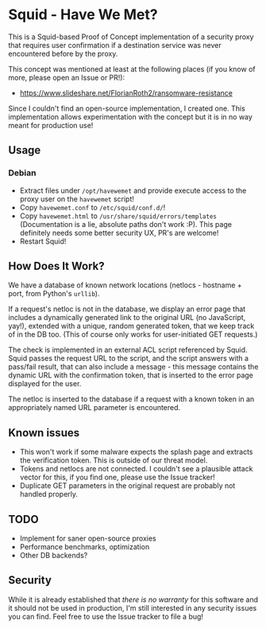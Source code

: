 Squid - Have We Met?
=====================

This is a Squid-based Proof of Concept implementation of a security proxy that requires user confirmation if a destination service was never encountered before by the proxy.

This concept was mentioned at least at the following places (if you know of more, please open an Issue or PR!):
* https://www.slideshare.net/FlorianRoth2/ransomware-resistance

Since I couldn't find an open-source implementation, I created one. This implementation allows experimentation with the concept but it is in no way meant for production use!


Usage
-----

### Debian

- Extract files under `/opt/havewemet` and provide execute access to the proxy user on the `havewemet` script!
- Copy `havewemet.conf` to `/etc/squid/conf.d/`!
- Copy `havewemet.html` to `/usr/share/squid/errors/templates` (Documentation is a lie, absolute paths don't work :P). This page definitely needs some better security UX, PR's are welcome!
- Restart Squid!


How Does It Work?
-----------------

We have a database of known network locations (netlocs - hostname + port, from Python's `urllib`).

If a request's netloc is not in the database, we display an error page that includes a dynamically generated link to the original URL (no JavaScript, yay!), extended with a unique, random generated token, that we keep track of in the DB too. (This of course only works for user-initiated GET requests.)

The check is implemented in an external ACL script referenced by Squid. Squid passes the request URL to the script, and the script answers with a pass/fail result, that can also include a message - this message contains the dynamic URL with the confirmation token, that is inserted to the error page displayed for the user. 

The netloc is inserted to the database if a request with a known token in an appropriately named URL parameter is encountered. 


Known issues
------------

* This won't work if some malware expects the splash page and extracts the verification token. This is outside of our threat model.
* Tokens and netlocs are not connected. I couldn't see a plausible attack vector for this, if you find one, please use the Issue tracker!
* Duplicate GET parameters in the original request are probably not handled properly.

TODO
----

* Implement for saner open-source proxies
* Performance benchmarks, optimization
* Other DB backends?


Security
--------

While it is already established that *there is no warranty* for this software and it should not be used in production, I'm still interested in any security issues you can find. Feel free to use the Issue tracker to file a bug!

